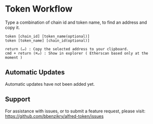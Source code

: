 # Token Workflow

Type a combination of chain id and token name, to find an address and copy it.

    token [chain_id] [token_name(optional)]
    token [token_name] [chain_id(optional)]

    return (↵) : Copy the selected address to your clipboard.
    cmd + return (⌘↵) : Show in explorer ( Etherscan based only at the moment )

## Automatic Updates

Automatic updates have not been added yet.

## Support

For assistance with issues, or to submit a feature request, please visit:
https://github.com/bbenzikry/alfred-token/issues